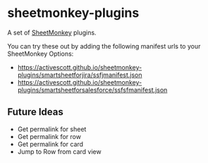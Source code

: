 # sheetmonkey-plugins
A set of [SheetMonkey](https://github.com/activescott/sheetmonkey) plugins.

You can try these out by adding the following manifest urls to your SheetMonkey Options:
* https://activescott.github.io/sheetmonkey-plugins/smartsheetforjira/ssfjmanifest.json
* https://activescott.github.io/sheetmonkey-plugins/smartsheetforsalesforce/ssfsfmanifest.json

## Future Ideas ##
* Get permalink for sheet
* Get permalink for row
* Get permalink for card
* Jump to Row from card view
